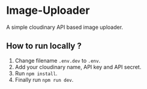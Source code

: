 # Image-Uploader

A simple cloudinary API based image uploader.

## How to run locally ?

1. Change filename `.env.dev` to `.env`.
2. Add your cloudinary name, API key and API secret.
3. Run `npm install`.
4. Finally run `npm run dev`.
